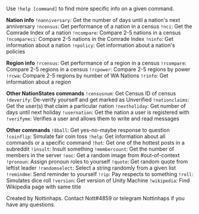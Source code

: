 Use `!help [command]` to find more specific info on a given command.

__Nation info__
`!nanniversary`: Get the number of days until a nation's next anniversary
`!ncensus`: Get performance of a nation in a census
`!nci`: Get the Comrade Index of a nation
`!ncompare`: Compare 2-5 nations in a census
`!ncompareci`: Compare 2-5 nations in the Comrade Index
`!ninfo`: Get information about a nation
`!npolicy`: Get information about a nation's policies

__Region info__
`!rcensus`: Get performance of a region in a census
`!rcompare`: Compare 2-5 regions in a census
`!rcpower`: Compare 2-5 regions by power
`!rcwa`: Compare 2-5 regions by number of WA Nations
`!rinfo`: Get information about a region

__Other NationStates commands__
`!censusnum`: Get Census ID of census
`!deverify`: De-verify yourself and get marked as Unverified
`!nationclaims`: Get the user(s) that claim a particular nation
`!nextholiday`: Get number of days until next holiday
`!usernation`: Get the nation a user is registered with
`!verifyme`: Verifies a user and allows them to write and read messages

__Other commands__
`!8ball`: Get yes-no-maybe response to question
`!coinflip`: Simulate fair coin toss
`!help`: Get information about all commands or a specific command
`!hot`: Get one of the hottest posts in a subreddit
`!insult`: Insult something
`!membercount`: Get the number of members in the server
`!ooc`: Get a random image from #out-of-context 
`!pronoun`: Assign pronoun roles to yourself
`!quote`: Get random quote from leftist leader
`!randomselect`: Select a string randomly from a given list
`!remindme`: Send reminder to yourself
`!rip`: Pay respects to something
`!roll`: Simulates dice roll
`!version`: Get version of Unity Machine
`!wikipedia`: Find Wikipedia page with same title

Created by Nottinhaps. Contact Nott#4859 or telegram Nottinhaps if you have any questions.